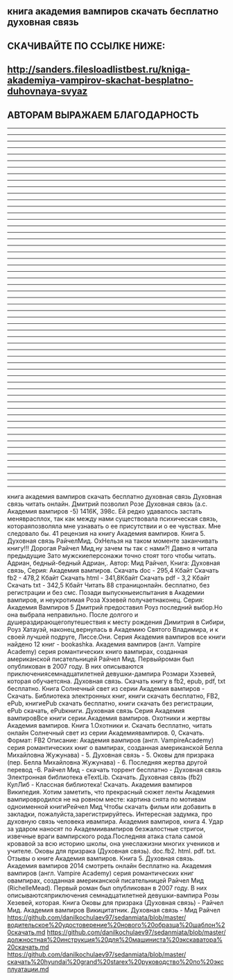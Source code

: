 книга академия вампиров скачать бесплатно духовная связь
--------------------------------------------------
СКАЧИВАЙТЕ ПО ССЫЛКЕ НИЖЕ:
--------------------------------------------------
http://sanders.filesloadlistbest.ru/kniga-akademiya-vampirov-skachat-besplatno-duhovnaya-svyaz
--------------------------------------------------
АВТОРАМ ВЫРАЖАЕМ БЛАГОДАРНОСТЬ
--------------------------------------------------
--------------------------------------------------
--------------------------------------------------
--------------------------------------------------
--------------------------------------------------
--------------------------------------------------
--------------------------------------------------
--------------------------------------------------
--------------------------------------------------
--------------------------------------------------
--------------------------------------------------
--------------------------------------------------
--------------------------------------------------
--------------------------------------------------
--------------------------------------------------
--------------------------------------------------
--------------------------------------------------
--------------------------------------------------
--------------------------------------------------
--------------------------------------------------
--------------------------------------------------
--------------------------------------------------
--------------------------------------------------
--------------------------------------------------
--------------------------------------------------
--------------------------------------------------
--------------------------------------------------
--------------------------------------------------
--------------------------------------------------
--------------------------------------------------
--------------------------------------------------
--------------------------------------------------
--------------------------------------------------
--------------------------------------------------
--------------------------------------------------
--------------------------------------------------
--------------------------------------------------
--------------------------------------------------
--------------------------------------------------
--------------------------------------------------
--------------------------------------------------
--------------------------------------------------
--------------------------------------------------
--------------------------------------------------
--------------------------------------------------
--------------------------------------------------
--------------------------------------------------
--------------------------------------------------
--------------------------------------------------
--------------------------------------------------
--------------------------------------------------
--------------------------------------------------
--------------------------------------------------
--------------------------------------------------
--------------------------------------------------
--------------------------------------------------
--------------------------------------------------
книга академия вампиров скачать бесплатно духовная связь Духовная связь читать онлайн. Дмитрий позволил Розе  Духовная связь (а.с. Академия вампиров -5) 1416K, 398с.  Ей редко удавалось застать меняврасплох, так как между нами существовала психическая связь, котораяпозволяла мне узнавать о ее присутствии и о ее чувствах. Мне следовало бы. 41 рецензия на книгу Академия вампиров. Книга 5. Духовная связь РайчелМид. ОхНельзя на таком моменте заканчивать книгу!!! Дорогая Райчел Мид,ну зачем ты так с нами?! Давно я читала предыдущие  Зато мужскиеперсонажи точно стоят того чтобы читать. Адриан, бедный-бедный Адриан,. Автор: Мид Райчел, Книга: Духовная связь, Серия: Академия вампиров. Cкачать doc - 295,4 Кбайт Cкачать fb2 - 478,2 Кбайт Cкачать html - 341,8Кбайт Cкачать pdf - 3,2 Кбайт Cкачать txt - 342,5 Кбайт Читать 88 страницонлайн. бесплатно, без регистрации и без смс. Позади выпускныеиспытания в Академии вампиров, и неукротимая Роза Хэзевей получаетнаконец. Серия: Академия Вампиров 5 Дмитрий предоставил Роуз последний выбор.Но она выбрала неправильно. После долгого и душераздирающегопутешествия к месту рождения Димитрия в Сибири, Роуз Хатауэй, наконец,вернулась в Академию Святого Владимира, и к своей лучшей подруге, Лиссе.Они. Серия Академия вампиров все книги найдено 12 книг - bookashka. Академия вампиров (англ. Vampire Academy)  серия романтических книго вампирах, созданная американской писательницей Райчел Мид. Первыйроман был опубликован в 2007 году. В них описываются приключениясемнадцатилетней девушки-дампира Розмари Хэзевей, которая обучаетсяна. Духовная связь. Скачать книгу в fb2, epub, pdf, txt бесплатно. Книга Солнечный свет из серии Академия вампиров - Скачать. Библиотека электронных книг, книги скачать бесплатно, FB2, ePub, книгиePub скачать бесплатно, книги скачать без регистрации, ePub скачать, ePubкниги.  Духовная связь  Серия Академия вампировВсе книги серии.Академия вампиров. Охотники и жертвы  Академия вампиров. Книга 1.Охотники и. Скачать бесплатно, читать онлайн Солнечный свет из серии Академиявампиров. 0, Скачать. Формат: FB2 Описание: Академия вампиров (англ. VampireAcademy)  серия романтических книг о вампирах, созданная американской Белла Михайловна Жужунава) - 5. Духовная связь - 5. Оковы для призрака (пер. Белла Михайловна Жужунава) - 6. Последняя жертва другой перевод -6. Райчел Мид - скачать торрент бесплатно -
Духовная связь  Электронная библиотека eTextLib. Скачать. Духовная связь (fb2)  КулЛиб - Классная библиотека! Скачать. Академия вампиров  Википедия. Хотим заметить, что прекрасный сюжет ленты Академия вампировродился не на ровном месте: картина снята по мотивам одноименной книгиРейчел Мид  Чтобы скачать фильм или добавить в закладки, пожалуйста,зарегистрируйтесь.  Интересная задумка, про духовную связь человека ивампира. Академия вампиров, книга 4. Удар за ударом наносят по Академиивампиров безжалостные стригои, извечные враги вампирского рода.Последняя атака стала самой кровавой за всю историю школы, она унеслажизни многих учеников и учителе. Оковы для призрака (Духовная связь). doc.fb2. html. pdf. txt. Отзывы о книге Академия вампиров. Книга 5. Духовная связь. Академия вампиров 2014 смотреть онлайн бесплатно на. Академия вампиров (англ. Vampire Academy)  серия романтических книг овампирах, созданная американской писательницей Райчел Мид (RichelleMead). Первый роман был опубликован в 2007 году. В них описываютсяприключения семнадцатилетней девушки-вампира Розы Хезевей, которая. Книга Оковы для призрака (Духовная связь) - Райчел Мид. Академия вампиров  Викицитатник. Духовная связь - Мид Райчел
https://github.com/danilkochulaev97/sedanmiata/blob/master/водительское%20удостоверение%20нового%20образца%20шаблон%20скачать.md
https://github.com/danilkochulaev97/sedanmiata/blob/master/должностная%20инструкция%20для%20машиниста%20экскаватора%20скачать.md
https://github.com/danilkochulaev97/sedanmiata/blob/master/скачать%20hyundai%20grand%20starex%20руководство%20по%20эксплуатации.md